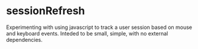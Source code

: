 sessionRefresh
==============

Experimenting with using javascript to track a user session based on mouse and keyboard events.
Inteded to be small, simple, with no external dependencies.
